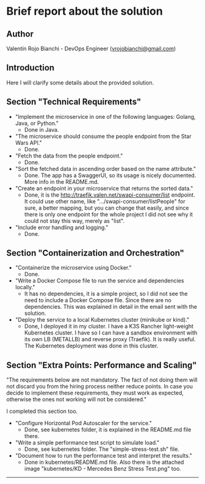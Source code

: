 # Brief report about the solution

## Author
Valentín Rojo Bianchi - DevOps Engineer (vrojobianchi@gmail.com)

## Introduction

Here I will clarify some details about the provided solution.

## Section "Technical Requirements"
- "Implement the microservice in one of the following languages: Golang, Java, or Python."
  - Done in Java.
- "The microservice should consume the people endpoint from the Star Wars API."
  - Done.
- "Fetch the data from the people endpoint."
  - Done.
- "Sort the fetched data in ascending order based on the name attribute."
  - Done. The app has a SwaggerUI, so its usage is nicely documented. More info in the README.md.
- "Create an endpoint in your microservice that returns the sorted data."
  - Done, it is the http://traefik.valen.net/swapi-consumer/list endpoint. It could use other name, like ".../swapi-consumer/listPeople" for sure, a better mapping, but you can change that easily, and since there is only one endpoint for the whole project I did not see why it could not stay this way, merely as "list".
- "Include error handling and logging."
  - Done.

## Section "Containerization and Orchestration"
- "Containerize the microservice using Docker."
  - Done.
- "Write a Docker Compose file to run the service and dependencies locally."
  - It has no dependencies, it is a simple project, so I did not see the need to include a Docker Compose file. Since there are no dependencies. This was explained in detail in the email sent with the solution.
- "Deploy the service to a local Kubernetes cluster (minikube or kind)."
  - Done, I deployed it in my cluster. I have a K3S Rancher light-weight Kubernetes cluster. I have so I can have a sandbox environment with its own LB (METALLB) and reverse proxy (Traefik). It is really useful. The Kubernetes deployment was done in this cluster.

## Section "Extra Points: Performance and Scaling"
"The requirements below are not mandatory. The fact of not doing them will not discard you from the hiring
process neither reduce points. In case you decide to implement these requirements, they must work as
expected, otherwise the ones not working will not be considered."

I completed this section too.

- "Configure Horizontal Pod Autoscaler for the service."
  - Done, see kubernetes folder, it is explained in the README.md file there.
- "Write a simple performance test script to simulate load."
  - Done, see kubernetes folder. The "simple-stress-test.sh" file.
- "Document how to run the performance test and interpret the results."
  - Done in kubernetes/README.md file. Also there is the attached image "kubernetes/KD - Mercedes Benz Stress Test.png" too.

***
